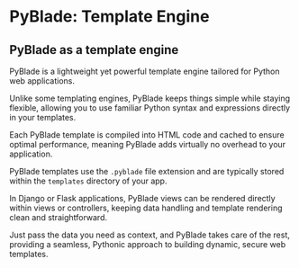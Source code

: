 # PyBlade: Template Engine

## PyBlade as a template engine

PyBlade is a lightweight yet powerful template engine tailored for Python web applications.

Unlike some templating engines, PyBlade keeps things simple while staying flexible, allowing you to use familiar Python syntax and expressions directly in your templates.

Each PyBlade template is compiled into HTML code and cached to ensure optimal performance, meaning PyBlade adds virtually no overhead to your application.

PyBlade templates use the `.pyblade` file extension and are typically stored within the `templates` directory of your app.

In Django or Flask applications, PyBlade views can be rendered directly within views or controllers, keeping data handling and template rendering clean and straightforward.

Just pass the data you need as context, and PyBlade takes care of the rest, providing a seamless, Pythonic approach to building dynamic, secure web templates.
